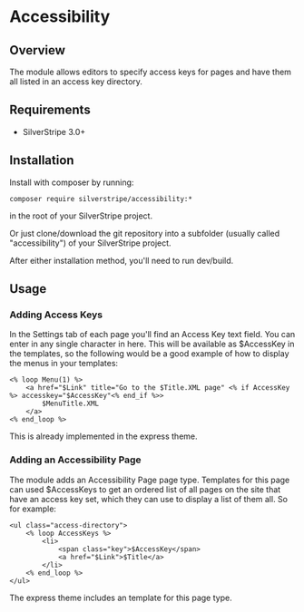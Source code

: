 # Accessibility

## Overview

The module allows editors to specify access keys for pages and have them all listed in an access key directory.

## Requirements

 * SilverStripe 3.0+

## Installation

Install with composer by running:

	composer require silverstripe/accessibility:*

in the root of your SilverStripe project.

Or just clone/download the git repository into a subfolder (usually called "accessibility") of your SilverStripe project.

After either installation method, you'll need to run dev/build.

## Usage

### Adding Access Keys

In the Settings tab of each page you'll find an Access Key text field. You can enter in any single character in here. This will be available as $AccessKey in the templates, so the following would be a good example of how to display the menus in your templates:

	<% loop Menu(1) %>
		<a href="$Link" title="Go to the $Title.XML page" <% if AccessKey %> accesskey="$AccessKey"<% end_if %>>
			$MenuTitle.XML
		</a>
	<% end_loop %>

This is already implemented in the express theme.

### Adding an Accessibility Page

The module adds an Accessibility Page page type. Templates for this page can used $AccessKeys to get an ordered list of all pages on the site that have an access key set, which they can use to display a list of them all. So for example:

	<ul class="access-directory">
		<% loop AccessKeys %>
			<li>
				<span class="key">$AccessKey</span>
				<a href="$Link">$Title</a>
			</li>
		<% end_loop %>
	</ul>

The express theme includes an template for this page type.